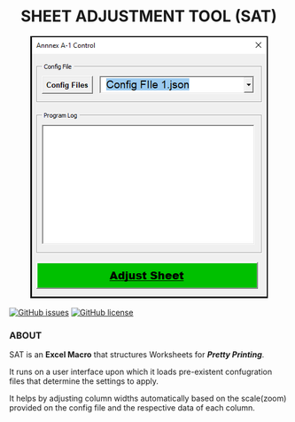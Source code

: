 <center><h1>SHEET ADJUSTMENT TOOL (SAT)</h1></center>

<p align="center">
<img src="https://github.com/The-Nuvo-Group/Excel-Tools/blob/version1/img/SAT.PNG" alt="Sheet Adjustment Tool - UI Picture">
</p>

[![GitHub issues](https://img.shields.io/github/issues/The-Nuvo-Group/Excel-Tools)](https://github.com/The-Nuvo-Group/Excel-Tools/issues)
[![GitHub license](https://img.shields.io/github/license/The-Nuvo-Group/Excel-Tools)](https://github.com/The-Nuvo-Group/Excel-Tools/blob/main/LICENSE)

### ABOUT
SAT is an **Excel Macro** that structures Worksheets for ***Pretty Printing***.

It runs on a user interface upon which it loads pre-existent   confugration files that determine the settings to apply.

It helps by adjusting column widths automatically based on the scale(zoom) provided on the config file and the respective data of each column.
